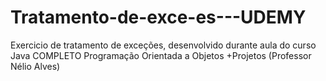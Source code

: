 # Tratamento-de-exce-es---UDEMY
Exercicio de tratamento de exceções, desenvolvido durante aula do curso Java COMPLETO Programação Orientada a Objetos +Projetos (Professor Nélio Alves)
